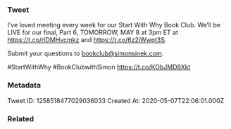 ### Tweet
I’ve loved meeting every week for our Start With Why Book Club. We’ll be LIVE for our final, Part 6, TOMORROW, MAY 8 at 3pm ET at https://t.co/rlDMHvcmkz and https://t.co/6z2iWwpt3S.

Submit your questions to bookclub@simonsinek.com.

#StartWithWhy #BookClubwithSimon https://t.co/KObJMD8Xkt

### Metadata
Tweet ID: 1258518477029036033
Created At: 2020-05-07T22:06:01.000Z

### Related

